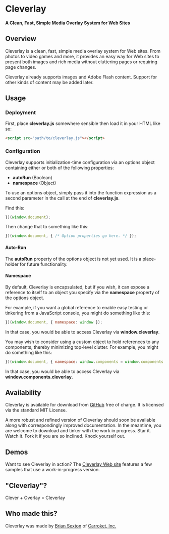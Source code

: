 # Cleverlay

**A Clean, Fast, Simple Media Overlay System for Web Sites**

## Overview

Cleverlay is a clean, fast, simple media overlay system for Web sites. From photos to video games and more, it provides an easy way for Web sites to present both images and rich media without cluttering pages or requiring page changes.

Cleverlay already supports images and Adobe Flash content. Support for other kinds of content may be added later.


## Usage

### Deployment

First, place **cleverlay.js** somewhere sensible then load it in your HTML like so:

```html
<script src="path/to/cleverlay.js"></script>
```

### Configuration

Cleverlay supports initialization-time configuration via an options object containing either or both of the following properties:
* **autoRun** (Boolean)
* **namespace** (Object)

To use an options object, simply pass it into the function expression as a second parameter in the call at the end of **cleverlay.js**.

Find this:

```javascript
})(window.document);
```

Then change that to something like this:
```javascript
})(window.document, { /* Option properties go here. */ });
```

#### Auto-Run

The **autoRun** property of the options object is not yet used. It is a place-holder for future functionality.

#### Namespace

By default, Cleverlay is encapsulated, but if you wish, it can expose a reference to itself to an object you specify via the **namespace** property of the options object.

For example, if you want a global reference to enable easy testing or tinkering from a JavaScript console, you might do something like this:

```javascript
})(window.document, { namespace: window });
```

In that case, you would be able to access Cleverlay via **window.cleverlay**.

You may wish to consider using a custom object to hold references to any components, thereby minimizing top-level clutter. For example, you might do something like this:

```javascript
})(window.document, { namespace: window.components = window.components || {} });
```

In that case, you would be able to access Cleverlay via **window.components.cleverlay**.

## Availability

Cleverlay is available for download from [GitHub](https://github.com/carroket/cleverlay) free of charge. It is licensed via the standard MIT License.

A more robust and refined version of Cleverlay should soon be available along with correspondingly improved documentation. In the meantime, you are welcome to download and tinker with the work in progress. Star it. Watch it. Fork it if you are so inclined. Knock yourself out.

## Demos

Want to see Cleverlay in action? The [Cleverlay Web site](http://cleverlay.com/) features a few samples that use a work-in-progress version.

## "Cleverlay"?

Clever + Overlay = Cleverlay

## Who made this?

Cleverlay was made by [Brian Sexton](http://briansexton.com/) of [Carroket, Inc.](http://carroket.com/)
